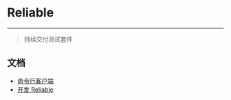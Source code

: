 # Reliable

---

> 持续交付测试套件

## 文档

- [命令行客户端](//github.com/macacajs/reliable-cli)
- [开发 Reliable](./docker/reliable-web#development)
